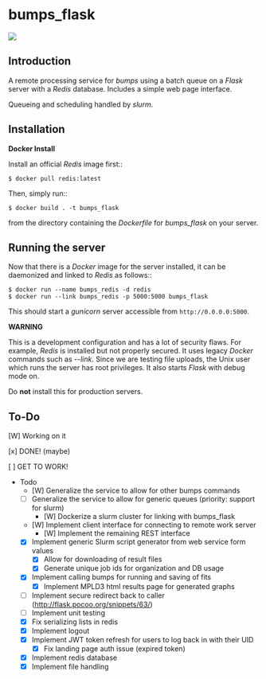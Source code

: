 bumps_flask
===========


![](http://i.imgur.com/80bX1Tu.gif)


Introduction
------------

A remote processing service for *bumps* using a batch queue on a *Flask* server with a *Redis* database. Includes a simple web page interface.

Queueing and scheduling handled by *slurm*.


Installation
------------

**Docker Install**

Install an official *Redis* image first::

    $ docker pull redis:latest

Then, simply run::

    $ docker build . -t bumps_flask

from the directory containing the *Dockerfile* for *bumps_flask* on your server.

Running the server
-----------------

Now that there is a *Docker* image for the server installed, it can be daemonized and linked to *Redis* as follows::

    $ docker run --name bumps_redis -d redis
    $ docker run --link bumps_redis -p 5000:5000 bumps_flask

This should start a *gunicorn* server accessible from ``http://0.0.0.0:5000``.

**WARNING**

This is a development configuration and has a lot of security flaws.
For example, *Redis* is installed but not properly secured. It uses legacy *Docker*
commands such as *--link*. Since we are testing file uploads,
the Unix user which runs the server has root privileges. It also starts *Flask* with debug mode on.

Do **not** install this for production servers.


To-Do
-----

[W]
    Working on it

[x]
    DONE! (maybe)

[ ]
    GET TO WORK!

- Todo
    - [W] Generalize the service to allow for other bumps commands
    - [ ] Generalize the service to allow for generic queues (priority: support for slurm)
        - [W] Dockerize a slurm cluster for linking with bumps_flask
    - [W] Implement client interface for connecting to remote work server
        - [W] Implement the remaining REST interface
    - [x] Implement generic Slurm script generator from web service form values
        - [x] Allow for downloading of result files
        - [x] Generate unique job ids for organization and DB usage
    - [x] Implement calling bumps for running and saving of fits
        - [x] Implement MPLD3 html results page for generated graphs
    - [ ] Implement secure redirect back to caller (http://flask.pocoo.org/snippets/63/)
    - [ ] Implement unit testing
    - [x] Fix serializing lists in redis
    - [x] Implement logout
    - [x] Implement JWT token refresh for users to log back in with their UID
        - [x] Fix landing page auth issue (expired token)
    - [x] Implement redis database
    - [x] Implement file handling
